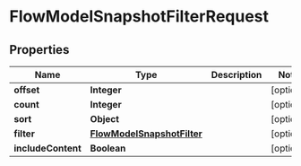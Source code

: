 

# FlowModelSnapshotFilterRequest


## Properties

| Name | Type | Description | Notes |
|------------ | ------------- | ------------- | -------------|
|**offset** | **Integer** |  |  [optional] |
|**count** | **Integer** |  |  [optional] |
|**sort** | **Object** |  |  [optional] |
|**filter** | [**FlowModelSnapshotFilter**](FlowModelSnapshotFilter.md) |  |  [optional] |
|**includeContent** | **Boolean** |  |  [optional] |




